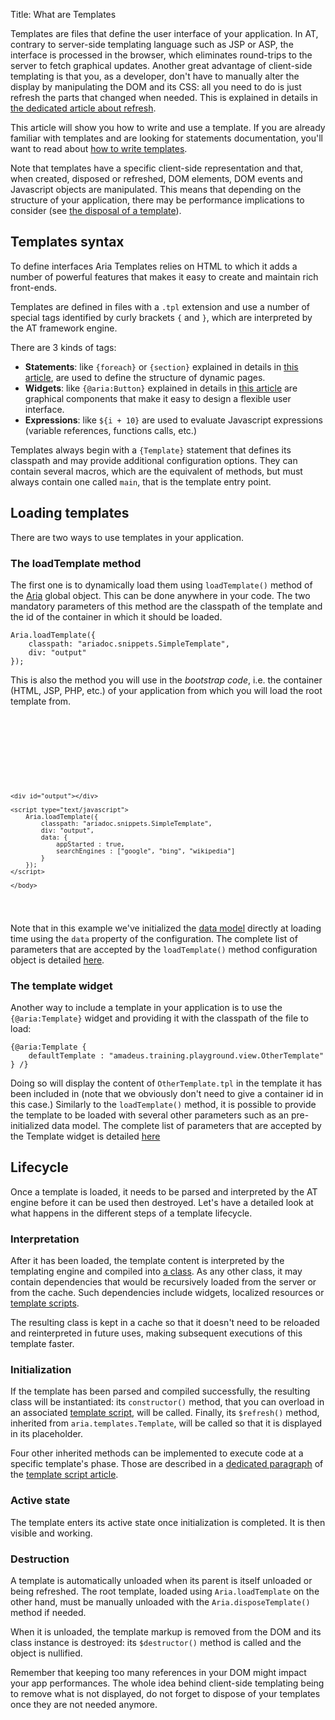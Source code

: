 Title: What are Templates


Templates are files that define the user interface of your application.  In AT, contrary to server-side templating language such as JSP or ASP, the interface is processed in the browser, which eliminates round-trips to the server to fetch graphical updates.  Another great advantage of client-side templating is that you, as a developer, don't have to manually alter the display by manipulating the DOM and its CSS: all you need to do is just refresh the parts that changed when needed. This is explained in details in [the dedicated article about refresh](refresh).

This article will show you how to write and use a template. If you are already familiar with templates and are looking for statements documentation, you'll want to read about [how to write templates](writing_templates).

Note that templates have a specific client-side representation and that, when created, disposed or refreshed, DOM elements, DOM events and Javascript objects are manipulated. This means that depending on the structure of your application, there may be performance implications to consider (see [the disposal of a template](#destruction)).

## Templates syntax

To define interfaces Aria Templates relies on HTML to which it adds a number of powerful features that makes it easy to create and maintain rich front-ends.

Templates are defined in files with a `.tpl` extension and use a number of special tags identified by curly brackets `{` and `}`, which are interpreted by the AT framework engine.

There are 3 kinds of tags:

* **Statements**: like `{foreach}` or `{section}` explained in details in [this article](writing_templates), are used to define the structure of dynamic pages.
* **Widgets**: like `{@aria:Button}` explained in details in [ this article](the_widgets_collection) are graphical components that make it easy to design a flexible user interface.
* **Expressions**: like `${i + 10}` are used to evaluate Javascript expressions (variable references, functions calls, etc.)

Templates always begin with a `{Template}` statement that defines its classpath and may provide additional configuration options.  They can contain several macros, which are the equivalent of methods, but must always contain one called `main`, that is the template entry point.
<script src='http://snippets.ariatemplates.com/snippets/github.com/ariatemplates/documentation-code/snippets/templates/fibo/Fibonacci.tpl?lang=at'></script>

## Loading templates

There are two ways to use templates in your application.

### The loadTemplate method

The first one is to dynamically load them using `loadTemplate()` method of the [Aria](the_aria_singleton) global object.  This can be done anywhere in your code.  The two mandatory parameters of this method are the classpath of the template and the id of the container in which it should be loaded.

<div data-sample="hardcoded"><code><pre>
Aria.loadTemplate({
    classpath: "ariadoc.snippets.SimpleTemplate",
    div: "output"
});
</code></pre></div>

This is also the method you will use in the _bootstrap code_, i.e. the container (HTML, JSP, PHP, etc.) of your application from which you will load the root template from.

<div data-sample="hardcoded"><code><pre>
<DOCTYPE html PUBLIC "-//W3C//DTD XHTML 1.0 Strict//EN" "http://www.w3.org/TR/xhtml1/DTD/xhtml1-strict.dtd">
<html xmlns="http://www.w3.org/1999/xhtml" xml:lang="en" lang="en">
    <head>
        <script type="text/javascript" src="/my-webapp/aria/aria-templates-1.1-SNAPSHOT.js"></script>
        <script type="text/javascript" src="/my-webapp/css/atdefskin-1.1-SNAPSHOT.js"></script>
    </head>
    <body>

    <div id="output"></div>

    <script type="text/javascript">
        Aria.loadTemplate({
            classpath: "ariadoc.snippets.SimpleTemplate",
            div: "output",
            data: {
                appStarted : true,
                searchEngines : ["google", "bing", "wikipedia"]
            }
        });
    </script>

    </body>
</html>
</code></pre></div>

Note that in this example we've initialized the [data model](data_model_and_data_binding) directly at loading time using the `data` property of the configuration.  The complete list of parameters that are accepted by the `loadTemplate()` method configuration object is detailed [here](http://ariatemplates.com/api/#aria.templates.CfgBeans:LoadTemplateCfg).

### The template widget

Another way to include a template in your application is to use the `{@aria:Template}` widget and providing it with the classpath of the file to load:


<div data-sample="hardcoded"><code><pre>
{@aria:Template {
    defaultTemplate : "amadeus.training.playground.view.OtherTemplate"
} /}
</code></pre></div>

Doing so will display the content of `OtherTemplate.tpl` in the template it has been included in (note that we obviously don't need to give a container id in this case.)  Similarly to the `loadTemplate()` method, it is possible to provide the template to be loaded with several other parameters such as an pre-initialized data model.  The complete list of parameters that are accepted by the Template widget is detailed [here](http://ariatemplates.com/api/#aria.widgets.CfgBeans:TemplateCfg)

## Lifecycle

Once a template is loaded, it needs to be parsed and interpreted by the AT engine before it can be used then destroyed.  Let's have a detailed look at what happens in the different steps of a template lifecycle.

### Interpretation

After it has been loaded, the template content is interpreted by the templating engine and compiled into [a class](aria_templates_classes).  As any other class, it may contain dependencies that would be recursively loaded from the server or from the cache. Such dependencies include widgets, localized resources or [template scripts](aria_templates_scripts).

The resulting class is kept in a cache so that it doesn't need to be reloaded and reinterpreted in future uses, making subsequent executions of this template faster.

### Initialization

If the template has been parsed and compiled successfully, the resulting class will be instantiated: its `constructor()` method, that you can overload in an associated [template script](template_scripts), will be called.  Finally, its `$refresh()` method, inherited from `aria.templates.Template`, will be called so that it is displayed in its placeholder.

Four other inherited methods can be implemented to execute code at a specific template's phase.  Those are described in a [dedicated paragraph](template_scripts#intercepting-template-lifecycle-phases) of the [template script article](template_scripts).

### Active state

The template enters its active state once initialization is completed.  It is then visible and working.

### Destruction

A template is automatically unloaded when its parent is itself unloaded or being refreshed. The root template, loaded using `Aria.loadTemplate` on the other hand, must be manually unloaded with the `Aria.disposeTemplate()` method if needed.

When it is unloaded, the template markup is removed from the DOM and its class instance is destroyed: its `$destructor()` method is called and the object is nullified.

Remember that keeping too many references in your DOM might impact your app performances.  The whole idea behind client-side templating being to remove what is not displayed, do not forget to dispose of your templates once they are not needed anymore.